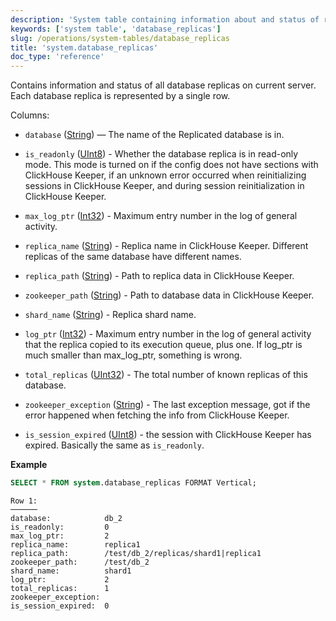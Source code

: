 ```yaml
---
description: 'System table containing information about and status of replicated database.'
keywords: ['system table', 'database_replicas']
slug: /operations/system-tables/database_replicas
title: 'system.database_replicas'
doc_type: 'reference'
---
```


Contains information and status of all database replicas on current server.
Each database replica is represented by a single row.

Columns:

- `database` ([String](../../sql-reference/data-types/string.md)) — The name of the Replicated database is in.

- `is_readonly` ([UInt8](../../sql-reference/data-types/int-uint.md)) - Whether the database replica is in read-only mode.
    This mode is turned on if the config does not have sections with ClickHouse Keeper,
    if an unknown error occurred when reinitializing sessions in ClickHouse Keeper, and during session reinitialization in ClickHouse Keeper.

- `max_log_ptr` ([Int32](../../sql-reference/data-types/int-uint.md)) - Maximum entry number in the log of general activity.

- `replica_name` ([String](../../sql-reference/data-types/string.md)) - Replica name in ClickHouse Keeper. Different replicas of the same database have different names.

- `replica_path` ([String](../../sql-reference/data-types/string.md)) - Path to replica data in ClickHouse Keeper.

- `zookeeper_path` ([String](../../sql-reference/data-types/string.md)) - Path to database data in ClickHouse Keeper.

- `shard_name` ([String](../../sql-reference/data-types/string.md)) - Replica shard name.

- `log_ptr` ([Int32](../../sql-reference/data-types/int-uint.md)) - Maximum entry number in the log of general activity that the replica copied to its execution queue, plus one.
    If log_ptr is much smaller than max_log_ptr, something is wrong.

- `total_replicas` ([UInt32](../../sql-reference/data-types/int-uint.md)) - The total number of known replicas of this database.

- `zookeeper_exception` ([String](../../sql-reference/data-types/string.md)) - The last exception message, got if the error happened when fetching the info from ClickHouse Keeper.

- `is_session_expired` ([UInt8](../../sql-reference/data-types/int-uint.md)) - the session with ClickHouse Keeper has expired. Basically the same as `is_readonly`.

**Example**

```sql
SELECT * FROM system.database_replicas FORMAT Vertical;
```

```text
Row 1:
──────
database:            db_2
is_readonly:         0
max_log_ptr:         2
replica_name:        replica1
replica_path:        /test/db_2/replicas/shard1|replica1
zookeeper_path:      /test/db_2
shard_name:          shard1
log_ptr:             2
total_replicas:      1
zookeeper_exception: 
is_session_expired:  0
```